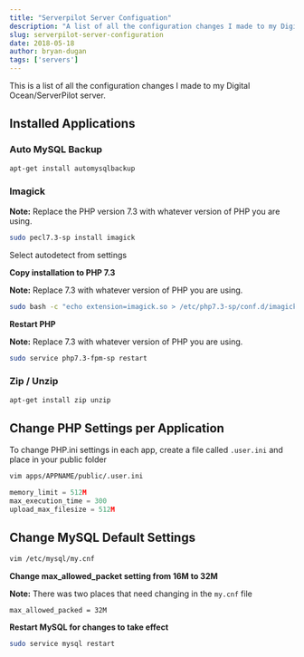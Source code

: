 ```yaml
---
title: "Serverpilot Server Configuation"
description: "A list of all the configuration changes I made to my Digital Ocean/ServerPilot server."
slug: serverpilot-server-configuration
date: 2018-05-18
author: bryan-dugan
tags: ['servers']
---
```


This is a list of all the configuration changes I made to my Digital Ocean/ServerPilot server.

## Installed Applications

### Auto MySQL Backup

```bash
apt-get install automysqlbackup
```

### Imagick

**Note:** Replace the PHP version 7.3 with whatever version of PHP you are using.

```bash
sudo pecl7.3-sp install imagick
```

Select autodetect from settings

**Copy installation to PHP 7.3**

**Note:** Replace 7.3 with whatever version of PHP you are using.

```bash
sudo bash -c "echo extension=imagick.so > /etc/php7.3-sp/conf.d/imagick.ini"
```

**Restart PHP**

**Note:** Replace 7.3 with whatever version of PHP you are using.

```bash
sudo service php7.3-fpm-sp restart
```

### Zip / Unzip

```bash
apt-get install zip unzip
```

## Change PHP Settings per Application

To change PHP.ini settings in each app, create a file called `.user.ini` and place in your public folder

```bash
vim apps/APPNAME/public/.user.ini
```

```jsx
memory_limit = 512M
max_execution_time = 300
upload_max_filesize = 512M
```

## Change MySQL Default Settings

```bash
vim /etc/mysql/my.cnf
```

**Change max_allowed_packet setting from 16M to 32M**

**Note:** There was two places that need changing in the `my.cnf` file

```
max_allowed_packed = 32M
```

**Restart MySQL for changes to take effect**

```bash
sudo service mysql restart
```
